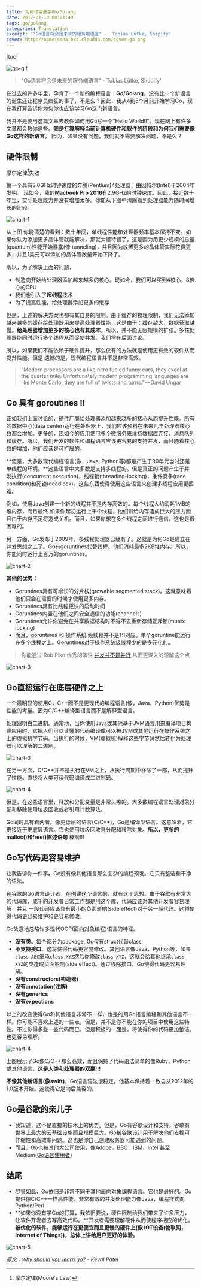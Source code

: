 ```yaml
---
title: 为何你需要学Go/Golang
date: 2017-01-10 00:21:49
tags: go/golang
categories: Translation
excerpt: '"Go语言将会是未来的服务端语言" -  Tobias Lütke, Shopify'
cover: http://oameisqha.bkt.clouddn.com/cover-go.png
---
```


[toc]

<p><img src="http://oameisqha.bkt.clouddn.com/1-vHUiXvBE0p0fLRwFHZuAYw.gif" alt="go-gif" data-action="zoom" /></p>

> "Go语言将会是未来的服务端语言" - Tobias Lütke, Shopify'

在过去的许多年里，孕育了一个新的编程语言：**Go/Golang**。没有比一个新语言的诞生还让程序员疯狂的事了，不是么？因此，我从4到5个月前开始学习Go，现在我打算告诉你为何你也应该学习Go这门新语言。

我并不是要用这篇文章去教你如何用Go写一个"Hello World!!"。现在网上有许多文章都会教你这些。**我是打算解释当前计算机硬件和软件的阶段和为何我们需要像Go这样的新语言。** 因为，如果没有问题，我们就不需要解决问题，不是么？


## 硬件限制

摩尔定律[^first]失效

[^first]: 摩尔定律(Moore's Law)

第一个具有3.0GHz时钟速度的奔腾(Pentium)4处理器，由因特尔(Intel)于2004年发明。 现如今，我的**Macbook Pro 2016**有2.9GHz的时钟速度。因此，接近数十年里，实际处理能力并没有增加太多。你能从下图中清除看到处理器能力随时间增长的比较。

<p><img src="http://oameisqha.bkt.clouddn.com/1-Azz7YwzYYR6lDKFj8iIGZg.png" alt="chart-1" data-action="zoom" /></p>

从上图 你能清楚的看到：数十年间，单线程性能和处理器频率基本保持不变。如果你认为添加更多晶体管就能解决，那就大错特错了。这是因为用更少规模的总量(quantum)性能开始暴露(像 tunneling)，并且因为放置更多的晶体管实际花费更多，并且1美元可以添加的晶体管数量开始下降了。

所以，为了解决上面的问题，

- 制造商开始给处理器添加越来越多的核心。现如今，我们可以买到4核心，8核心的CPU
- 我们也引入了**超线程**技术
- 为了提高性能，给处理器添加更多的缓存

但是，上述的解决方案也都有其自身的限制。由于缓存的物理限制，我们无法添加越来越多的缓存给处理器用来提高处理器性能，这是由于：缓存越大，数据获取越慢。**给处理器增加更多的核心也有其成本**。所以，并不能无限规模的扩张。多核处理器能同时运行多个线程从而促使并发。我们将在后面讨论。

所以，如果我们不能依赖于硬件提升，那么仅有的方法就是使用更有效的软件从而提升性能。但是 遗憾的是，现代编程语言并不是非常高效。

> “Modern processors are a like nitro fueled funny cars, they excel at the quarter mile. Unfortunately modern programming languages are like Monte Carlo, they are full of twists and turns.” — David Ungar

## Go 具有 goroutines !!

正如我们上面讨论的，硬件厂商给处理器添加越来越多的核心从而提升性能。所有的数据中心(data center)运行在处理器上，我们应该预料在未来几年处理器核心数都会增加。更多的，现如今的应用使用多个微服务来维持数据库连接，消息队列和缓存。所以，我们开发的软件和编程语言应该更容易的支持并发，而且随着核心数的增加，他们应该是可扩展的。

**但是，大多数现代编程语言(像，Java, Python等)都是产生于90年代当时还是单线程的环境。**这些语言中大多数是支持多线程的。但是真正的问题产生于并发执行(concurrent execution)，线程锁(threading-locking)，条件竞争(race condition)和死锁(deadlock)。这些东西使得使用这些语言来创建多线程应用更困难。

例如，使用Java创建一个新的线程并不是内存高效的。每个线程大约消耗1MB的堆内存，而且最终 如果你起初运行上千个线程，他们讲给内存造成巨大的压力而且由于内存不足将造成关机。而且，如果你想在多个线程之间进行通信，这也是很困难的。

另一方面，Go发布于2009年，多线程处理器已经有了。这就是为何Go是建立在并发思想之上了。Go有goruntines代替线程。他们消耗最多2KB堆内存。所以，你能同时运行上百万的goruntines。

<p><img src="http://oameisqha.bkt.clouddn.com/1-NFojvbkdRkxz0ZDbu4ysNA.jpeg" alt="chart-2" data-action="zoom"></p>

**其他的优势：**

- Goruntines具有可增长的分片栈(growable segmented stack)。这就意味着他们只会在需要的时候才使用更多内存。
- Goruntines具有比线程更快的启动时间
- Goruntines内置在他们之间安全通信的功能(channels)
- Goruntines允许你避免在共享数据结构时不得不去重新存储互斥锁(mutex locking)
- 而且，goruntines 和 操作系统 级线程并不是1:1对应。单个goruntine能运行在多个线程之上。Goruntines对于操作系统级线程少的是多元化的。

> 你能通过 Rob Pike 优秀的演讲 [并发并不是并行](https://blog.golang.org/concurrency-is-not-parallelism) 从而更深入的理解这个点

<p><img src="http://oameisqha.bkt.clouddn.com/1-xbsHBQJReC5l_VO4XgNSIQ.png" alt="chart-3" data-action="zoom"></p>


## Go直接运行在底层硬件之上

一个最明显的使用C，C++而不是更现代的编程语言(像，Java，Python)优势是性能的考量。因为C/C++编译型语言而不是解释型语言。

处理器明白二进制。通常地，当你使用Java或其他基于JVM语言用来编译项目构建应用时，它把人们可以读懂的代码编译成可以被JVM或其他运行在操作系统之上的虚拟机字节码。当执行的时候，VM(虚拟机)解释这些字节码然后转化为处理器可以理解的二进制。

<p><img src="http://oameisqha.bkt.clouddn.com/1-TVR-VLVg68KwCOLjqQmQAw.png" alt="chart-3" data-action="zoom"></p>

在另一方面，C/C++并不是执行在VM之上，从执行周期中移除了一部，从而提升了性能。直接将人类可读代码编译成二进制码。

<p><img src="http://oameisqha.bkt.clouddn.com/1-ii6xUkU_PchybiG8_GnOjA.png" alt="chart-4" data-action="zoom"></p>

但是，在这些语言里，释放和分配变量是非常头疼的。大多数编程语言处理对象分配和移除使用垃圾回收或者引用计数算法。

Go同时具有着两者。像更低层的语言(C/C++)，Go是编译型语言。这意味着，它更接近于更底层语言。它也使用垃圾回收来分配和移除对象。**所以，更多的malloc()和free()陈述语句** 棒啊!!!

## Go写代码更容易维护

让我告诉你一件事。Go没有像其他语言那么复杂的编程预发。它只有整洁和干净的语法。

在谷歌的Go语言设计者，在创建这个语言的，就有这个思想。由于谷歌有非常大的代码库，成千的开发者日常工作都是用这个库，代码应该对其他开发者容易理解，并且 一段代码应该具有最小的负面影响(side effect)对于另一段代码。这将使得代码更容易维护和更容易修改。

Go故意地忽略许多现代OOP(面向对象编程)语言的特征。

- **没有类**。每个都分为package, Go仅有struct代替class
- **不支持接口**。这将使得代码更容易修改。其他语言像Java，Python等，如果 `class ABC`继承`class XYZ`然后你修改`class XYZ`，这就会给其他继承`class XYZ`的类造成负面影响(side effect)。通过移除接口，Go使得代码更容易理解。
- **没有constructors(构造器)**
- **没有annotation(注解)**
- **没有generics**
- **没有expections**

以上的改变使得Go和其他语言非常不一样，也是的用Go语言编程和其他语言不一样。你可能不喜欢上述的一些点，但是，并不是你不能在你的项目中使用这些特性。不过你得多些一些代码而已。但是积极的一面是，将使得你的代码更加整洁，也更容易理解。

<p><img src="http://oameisqha.bkt.clouddn.com/1-nlpYI256BR71xMBWd1nlfg.png" alt="chart-4" data-action="zoom"></p>

上图展示了Go像C/C++那么高效，而且保持了代码语法简单的像Ruby，Python或其他语言。**这是人类和处理器的双赢!!!**

**不像其他新语言(像swift)**，Go语言语法很稳定。他基本保持着一致自从2012年的1.0版本开始。这使得它是向后兼容的。


## Go是谷歌的亲儿子

- 我知道，这不是直接的技术上的优势。但是，Go有谷歌设计和支持。谷歌有世界上最大的云基础设施而且规模巨大。Go被谷歌设计用于解决他们支撑可伸缩性和高效率问题。这也是你自己创建服务器可能遇到的问题。
- 而且，Go也被其他大公司使用，像Adobe，BBC，IBM，Intel 甚至 Medium([Go语言使用者](https://github.com/golang/go/wiki/GoUsers))

## 结尾

- 尽管如此，Go依旧是非常不同于其他面向对象编程语言。它也是最好的。Go提供像C/C++一样高性能，非常有效的并发处理能力像Java，编程样式向Python/Perl
- **如果你没有学Go的打算，我依旧要说，硬件限制给我们带来了许多压力，让软件开发者去写高效代码。**开发者需要理解硬件从而使程序相应的优化。**被优化的软件，能够运行在更便宜而且更慢的硬件上(像 IOT设备(物联网，Internet of Things))，总体上讲给用户更好的体验。**

<p><img src="http://oameisqha.bkt.clouddn.com/1-8Mc_aN82rWqW56PAY5-5mg.jpeg" alt="chart-5" data-action="zoom"></p>

*原文：[why should you learn go?](https://medium.com/@kevalpatel2106/why-should-you-learn-go-f607681fad65#.pqj0igc4r) - Keval Patel*
